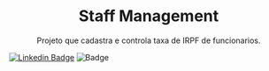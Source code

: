 <h1 align="center">Staff Management</h1>
<p align="center">Projeto que cadastra e controla taxa de IRPF de funcionarios.</p>

[![Linkedin Badge](https://img.shields.io/badge/-LinkedIn-blue?style=flat-square&logo=Linkedin&logoColor=white&link=https://www.linkedin.com/in/andrepossas/)](https://www.linkedin.com/in/andrepossas/)
![Badge](https://img.shields.io/badge/André-Possas-%237159c1?style=for-the-badge&logo=ghost)
